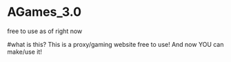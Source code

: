 
# AGames_3.0
free to use as of right now

#what is this?
This is a proxy/gaming website free to use! And now YOU can make/use it!
